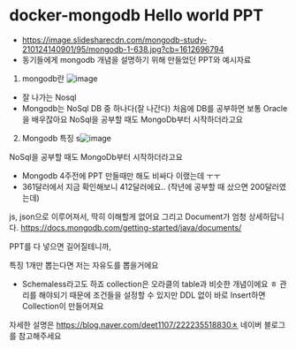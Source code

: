 # docker-mongodb Hello world PPT

- https://image.slidesharecdn.com/mongodb-study-210124140901/95/mongodb-1-638.jpg?cb=1612696794
- 동기들에게 mongodb 개념을 설명하기 위해 만들었던 PPT와 예시자료

1. mongodb란
![image](https://user-images.githubusercontent.com/38391144/120108764-93e3b000-c1a1-11eb-8ccd-d18da78ff71a.png)
- 잘 나가는 Nosql
- Mongodb는 NoSql DB 중 하나다(잘 나간다)
처음에 DB를 공부하면 보통 Oracle을 배우잖아요 NoSql을 공부할 때도 MongoDb부터 시작하더라고요

2. Mongodb 특징
s![image](https://user-images.githubusercontent.com/38391144/120108755-8a5a4800-c1a1-11eb-8e2a-c9300f51f75e.png)

NoSql을 공부할 때도 MongoDb부터 시작하더라고요
- Mongodb 4주전에 PPT 만들때만 해도 비싸다 이랬는데 ㅜㅜ
- 361달러에서 지금 확인해보니 412달러에요..
(작년에 공부할 때 샀으면 200달러였는데)

js, json으로 이루어져서, 딱히 이해할게 없어요
그리고 Document가 엄청 상세하답니다.
https://docs.mongodb.com/getting-started/java/documents/

PPT를 다 넣으면 길어질테니까,

특징 1개만 뽑는다면 저는 자유도를 뽑을거에요
- Schemaless라고도 하죠 
collection은 오라클의 table과 비슷한 개념이에요 ㅎ
관리를 해야되기 때문에 조건들을 설정할 수 있지만 
 DDL 없이 바로 Insert하면 Collection이 만들어져요
 
자세한 설명은 
 https://blog.naver.com/deet1107/222235518830ㅊ
 네이버 블로그를 참고해주세요

